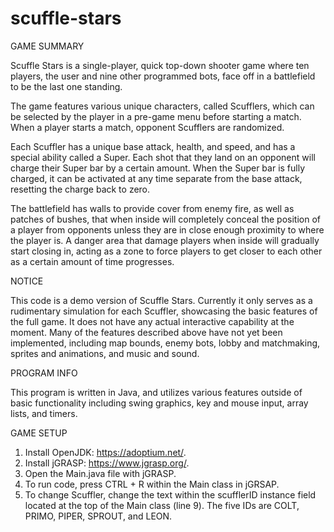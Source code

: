 # scuffle-stars
GAME SUMMARY

Scuffle Stars is a single-player, quick top-down shooter game where ten players, the user and nine other programmed bots, face off in a battlefield to be the last one standing.

The game features various unique characters, called Scufflers, which can be selected by the player in a pre-game menu before starting a match. When a player starts a match, opponent Scufflers are randomized.

Each Scuffler has a unique base attack, health, and speed, and has a special ability called a Super. Each shot that they land on an opponent will charge their Super bar by a certain amount. When the Super bar is fully charged, it can be activated at any time separate from the base attack, resetting the charge back to zero.

The battlefield has walls to provide cover from enemy fire, as well as patches of bushes, that when inside will completely conceal the position of a player from opponents unless they are in close enough proximity to where the player is. A danger area that damage players when inside will gradually start closing in, acting as a zone to force players to get closer to each other as a certain amount of time progresses. 



NOTICE

This code is a demo version of Scuffle Stars. Currently it only serves as a rudimentary simulation for each Scuffler, showcasing the basic features of the full game. It does not have any actual interactive capability at the moment. Many of the features described above have not yet been implemented, including map bounds, enemy bots, lobby and matchmaking, sprites and animations, and music and sound. 



PROGRAM INFO

This program is written in Java, and utilizes various features outside of basic functionality including swing graphics, key and mouse input, array lists, and timers.



GAME SETUP

1. Install OpenJDK: https://adoptium.net/.
2. Install jGRASP: https://www.jgrasp.org/.
3. Open the Main.java file with jGRASP.
4. To run code, press CTRL + R within the Main class in jGRSAP.
5. To change Scuffler, change the text within the scufflerID instance field located at the top of the Main class (line 9). 
The five IDs are COLT, PRIMO, PIPER, SPROUT, and LEON.
